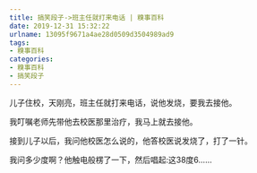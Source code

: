 ```yaml
---
title: 搞笑段子->班主任就打来电话 | 糗事百科
date: 2019-12-31 15:32:22
urlname: 13095f9671a4ae28d0509d3504989ad9
tags: 
- 糗事百科
categories:
- 糗事百科
- 搞笑段子
---
```

儿子住校，天刚亮，班主任就打来电话，说他发烧，要我去接他。

我叮嘱老师先带他去校医那里治疗，我马上就去接他。

接到儿子以后，我问他校医怎么说的，他答校医说发烧了，打了一针。

我问多少度啊？他触电般楞了一下，然后唱起:这38度6……


